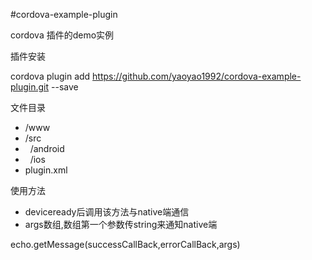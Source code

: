 #cordova-example-plugin


cordova 插件的demo实例

插件安装

cordova plugin add https://github.com/yaoyao1992/cordova-example-plugin.git --save

文件目录

*	/www
*	/src
*	&nbsp; /android
*	&nbsp; /ios
*	plugin.xml

使用方法

* deviceready后调用该方法与native端通信
* args数组,数组第一个参数传string来通知native端

echo.getMessage(successCallBack,errorCallBack,args)



